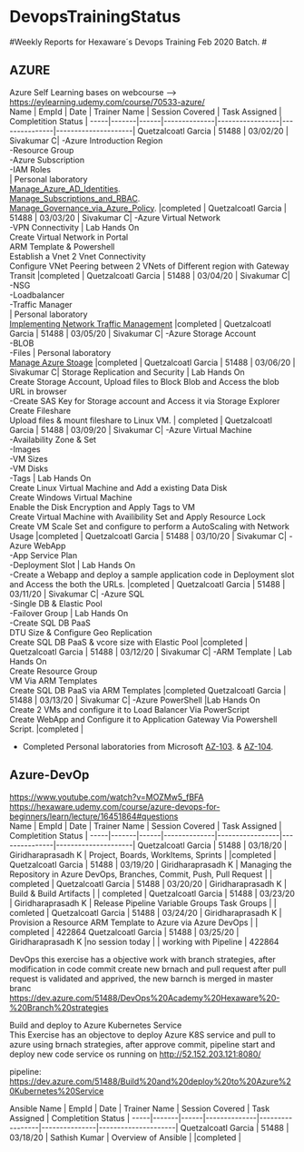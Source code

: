 # DevopsTrainingStatus #
#Weekly Reports for Hexaware´s Devops Training Feb 2020 Batch. #

## AZURE ##
Azure Self Learning bases on webcourse --> https://eylearning.udemy.com/course/70533-azure/ <br />
Name | EmpId | Date | Trainer Name | Session Covered | Task Assigned | Completition Status |
-----|-------|------|--------------|-----------------|---------------|---------------------|
Quetzalcoatl Garcia | 51488 | 03/02/20 | Sivakumar C| -Azure Introduction Region<br /> -Resource Group<br /> -Azure Subscription<br />  -IAM Roles <br /> | Personal laboratory <br />   [Manage_Azure_AD_Identities](https://microsoftlearning.github.io/AZ-104-MicrosoftAzureAdministrator/Instructions/Labs/LAB_01-Manage_Azure_AD_Identities.html).<br /> [Manage_Subscriptions_and_RBAC](https://microsoftlearning.github.io/AZ-104-MicrosoftAzureAdministrator/Instructions/Labs/LAB_02a_Manage_Subscriptions_and_RBAC.html).<br /> [Manage_Governance_via_Azure_Policy](https://microsoftlearning.github.io/AZ-104-MicrosoftAzureAdministrator/Instructions/Labs/LAB_02b-Manage_Governance_via_Azure_Policy.html). |completed |
Quetzalcoatl Garcia | 51488 | 03/03/20 | Sivakumar C| -Azure Virtual Network<br /> -VPN Connectivity  | Lab Hands On<br /> Create Virtual Network in Portal<br /> ARM Template & Powershell<br />  Establish a Vnet 2 Vnet Connectivity<br />  Configure VNet Peering between 2 VNets of Different region with Gateway Transit |completed |
Quetzalcoatl Garcia | 51488 | 03/04/20 | Sivakumar C| -NSG<br /> -Loadbalancer<br /> -Traffic Manager<br />| Personal laboratory<br /> [Implementing Network Traffic Management](https://microsoftlearning.github.io/AZ-104-MicrosoftAzuredministrator/Instructions/Labs/LAB_06-Implement_Network_Traffic_Management.html) |completed |
Quetzalcoatl Garcia | 51488 | 03/05/20 | Sivakumar C| -Azure Storage Account<br /> -BLOB<br /> -Files   | Personal laboratory<br />  [Manage Azure Stoage](https://microsoftlearning.github.io/AZ-104-MicrosoftAzureAdministrator/Instructions/Labs/LAB_07-Manage_Azure_Storage.html)  |completed |
Quetzalcoatl Garcia | 51488 | 03/06/20 | Sivakumar C| Storage Replication and Security  | Lab Hands On<br /> Create Storage Account, Upload files to Block Blob and Access the blob URL in browser<br />  -Create SAS Key for Storage account and Access it via Storage Explorer<br />  Create Fileshare<br /> Upload files & mount fileshare to Linux VM. | completed |
Quetzalcoatl Garcia | 51488 | 03/09/20 | Sivakumar C| -Azure Virtual Machine<br /> -Availability Zone & Set<br /> -Images<br /> -VM Sizes<br /> -VM Disks<br /> -Tags | Lab Hands On<br /> Create Linux Virtual Machine and Add a existing Data Disk<br /> Create Windows Virtual Machine<br /> Enable the Disk Encryption and Apply Tags to VM<br />  Create Virtual Machine with Availibility Set and Apply Resource Lock<br /> Create VM Scale Set and configure to perform a AutoScaling with Network Usage   |completed |
Quetzalcoatl Garcia | 51488 | 03/10/20 | Sivakumar C| -Azure WebApp<br /> -App Service Plan<br /> -Deployment Slot | Lab Hands On<br /> -Create a Webapp and deploy a sample application code in Deployment slot and Access the both the URLs. |completed |
Quetzalcoatl Garcia | 51488 | 03/11/20 | Sivakumar C| -Azure SQL<br /> -Single DB & Elastic Pool<br /> -Failover Group | Lab Hands On<br /> -Create SQL DB PaaS<br /> DTU Size & Configure Geo Replication<br /> Create SQL DB PaaS & vcore size with Elastic Pool  |completed |
Quetzalcoatl Garcia | 51488 | 03/12/20 | Sivakumar C| -ARM Template | Lab Hands On<br /> Create Resource Group<br /> VM Via ARM Templates<br /> Create SQL DB PaaS via ARM Templates |completed 
Quetzalcoatl Garcia | 51488 | 03/13/20 | Sivakumar C| -Azure PowerShell |Lab Hands On<br /> Create 2 VMs and configure it to Load Balancer Via PowerScript<br /> Create WebApp and Configure it to Application Gateway Via Powershell Script.  |completed |


*  Completed Personal laboratories from Microsoft [AZ-103](https://microsoftlearning.github.io/AZ-103-MicrosoftAzureAdministrator/). & [AZ-104](https://microsoftlearning.github.io/AZ-104-MicrosoftAzureAdministrator/). <br />

## Azure-DevOp ## 
https://www.youtube.com/watch?v=MOZMw5_fBFA <br />
https://hexaware.udemy.com/course/azure-devops-for-beginners/learn/lecture/16451864#questions <br />
Name | EmpId | Date | Trainer Name | Session Covered | Task Assigned | Completition Status |
-----|-------|------|--------------|-----------------|---------------|---------------------|
Quetzalcoatl Garcia | 51488 | 03/18/20 | Giridharaprasadh K | Project, Boards, WorkItems, Sprints |  |completed |
Quetzalcoatl Garcia | 51488 | 03/19/20 | Giridharaprasadh K | Managing the Repository in Azure DevOps, Branches, Commit, Push, Pull Request | | completed |
Quetzalcoatl Garcia | 51488 | 03/20/20 | Giridharaprasadh K | Build & Build Artifacts | | completed |
Quetzalcoatl Garcia | 51488 | 03/23/20 | Giridharaprasadh K | Release Pipeline  Variable Groups Task Groups | | comleted |
Quetzalcoatl Garcia | 51488 | 03/24/20 | Giridharaprasadh K | Provision a Resource ARM Template to Azure via Azure DevOps | | completed | 422864
Quetzalcoatl Garcia | 51488 | 03/25/20 | Giridharaprasadh K |no session today | | working with Pipeline | 422864

DevOps
this exercise has a objective work with  branch strategies, 
after modification in code commit create new brnach and pull request
after pull request is validated and apprived, the new barnch is merged in master branc
	https://dev.azure.com/51488/DevOps%20Academy%20Hexaware%20-%20Branch%20strategies
	
	
Build and deploy to Azure Kubernetes Service	
This Exercise has an objectove to deploy  Azure K8S service and pull to azure
using brnach strategies, after approve commit, pipeline start and deploy new code
service os running on http://52.152.203.121:8080/

pipeline:
https://dev.azure.com/51488/Build%20and%20deploy%20to%20Azure%20Kubernetes%20Service


Ansible
Name | EmpId | Date | Trainer Name | Session Covered | Task Assigned | Completition Status |
-----|-------|------|--------------|-----------------|---------------|---------------------|
Quetzalcoatl Garcia | 51488 | 03/18/20 | Sathish Kumar | Overview of Ansible |  |completed |



